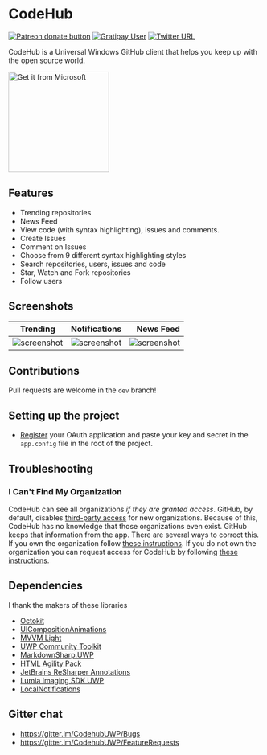 # CodeHub
<span class="badge-patreon"><a href="https://www.patreon.com/aalok05" title="Donate to this project using Patreon"><img src="https://img.shields.io/badge/patreon-donate-yellow.svg" alt="Patreon donate button" /></a></span>
[![Gratipay User](https://img.shields.io/gratipay/user/aalok05.svg)](https://gratipay.com/CodeHub-A-client-for-GitHub/)
[![Twitter URL](https://img.shields.io/badge/tweet-%40devaalok-blue.svg?style=social&style=flat-square)](https://twitter.com/devaalok)

CodeHub is a Universal Windows GitHub client that helps you keep up with the open source world.

<a href="https://www.microsoft.com/store/apps/9nblggh52tbd?ocid=badge"><img src="https://assets.windowsphone.com/85864462-9c82-451e-9355-a3d5f874397a/English_get-it-from-MS_InvariantCulture_Default.png" alt="Get it from Microsoft" width='200' /></a>

## Features
* Trending repositories
* News Feed
* View code (with syntax highlighting), issues and comments. 
* Create Issues
* Comment on Issues
* Choose from 9 different syntax highlighting styles
* Search repositories, users, issues and code
* Star, Watch and Fork repositories
* Follow users

## Screenshots

| Trending        			                               | Notifications           				  | News Feed  				          |
| ----------------------------------------------------------------- |:----------------------------------------------------------------:| ---------------------------------------------------------------:|
| ![screenshot](https://preview.ibb.co/jvsU35/mob1.png)      | ![screenshot](https://preview.ibb.co/ekXJwQ/mob4.png) | ![screenshot](https://preview.ibb.co/fEesO5/mob5.png) |

## Contributions
Pull requests are welcome in the `dev` branch!

## Setting up the project 
* [Register](https://github.com/settings/developers) your OAuth application and paste your key and secret in the `app.config` file in the root of the project.


## Troubleshooting

### I Can't Find My Organization

CodeHub can see all organizations *if they are granted access*. GitHub, by default, disables [third-party access](https://help.github.com/articles/about-third-party-application-restrictions/) for new organizations. Because of this, CodeHub has no knowledge that those organizations even exist. GitHub keeps that information from the app. There are several ways to correct this. If you own the organization follow [these instructions](https://help.github.com/articles/enabling-third-party-application-restrictions-for-your-organization/). If you do not own the organization you can request access for CodeHub by following [these instructions](https://help.github.com/articles/requesting-organization-approval-for-third-party-applications/).

## Dependencies
I thank the makers of these libraries
* [Octokit](https://github.com/octokit/octokit.net)
* [UICompositionAnimations](https://github.com/Sergio0694/UICompositionAnimations)
* [MVVM Light](https://www.nuget.org/packages/MvvmLightLibs/)
* [UWP Community Toolkit](https://github.com/Microsoft/UWPCommunityToolkit)
* [MarkdownSharp.UWP](https://www.nuget.org/packages/MarkdownSharp.UWP/)
* [HTML Agility Pack](https://www.nuget.org/packages/HtmlAgilityPack)
* [JetBrains ReSharper Annotations](https://www.nuget.org/packages/JetBrains.Annotations)
* [Lumia Imaging SDK UWP](https://www.nuget.org/packages/LumiaImagingSDK.UWP/)
* [LocalNotifications](https://github.com/RavinduL/LocalNotifications)

## Gitter chat
* https://gitter.im/CodehubUWP/Bugs
* https://gitter.im/CodehubUWP/FeatureRequests
